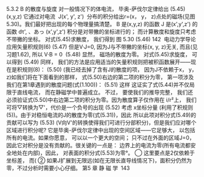 
5.3.2 B 的散度与旋度
对一般情况下的体电流， 毕奥-萨伐尔定律给出
(5.45)
(x,y,z)
它通过对电流  J(x', y', z')  分布的积分给出r=(x， y， z)点处的磁场(见图5.30)。我们最好把出现的每个物理量搞清楚。
B 是(x,y,z) 的函数
J 是(x',y',z') 的函数
dτ',
、あっ
(x',y',z')
积分是对带撇的坐标进行的； 而计算散度和旋度只考虑不带撇的坐标。
对式(5.45)求散度， 我们得到
图 5.30
(5.46)
142  电动力学导论
应用矢量积规则(6)
(5.47)
但是V·J=0, 因为J与不带撇的坐标(x, y, z)无关, 而且(见习题1.62), 所以
V·B = 0  (5.48)
显然， 磁场的散度为零。
对式(5.45)求旋度， 可以得到
(5.49)
同样， 我们的方法是应用适当的矢量积规则把被积函数展开——现在是积规则(8)：
(5.50)
(我已经去掉了含有J的散度的项， 因为J不依赖于x， y， z)如我们将在下面看到的那样， 式(5.50)右边的第二项的积分为零， 第一项涉及我们在第1章遇到的散度问题(式(1.100))：
(5.51)
这样
这证实了式(5.44)并不仅局限于直线电流， 而在静磁学中普遍成立。
不过， 要使我们的推导完整， 我们还必须验证式(5.50)中右边第二项的积分为零。因为散度算子仅作用在 i/r²上， 我们可将▽转换为▽'，代价是一个负号的出现
(5.52)
考虑 x坐标分量
(利用了积规则(5))。由于对稳恒电流的J的散度为零(式(5.31))，因此
所以此项对积分式(5.49)的贡献可以写为
(5.53)
(V向V'的转换使得我们可进行分部积分)，但是我们应对哪个区域进行积分呢? 它是毕奥-萨伐尔定律中出现的空间区域——它足够大， 以包括所有的电流。如果你愿意， 可以以一个更大的空间； 只不过在外面的区域J=0， 因此它对积分是没有贡献的。很关键的一点是： 边界上的电流为零(所有电流都安全地处在内部)，因此， 对表面的积分式(5.53)为零°。
◯ 这里要点是2仅依赖于坐标差， 而(
② 如果J扩展到无限远(如在无限长直导线情况下)，面积分仍然为零，不过分析时需要小心仔细。
第5 章 静 磁 学  143
